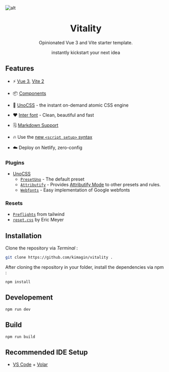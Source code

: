 ![alt](./public/readme_img.jpg)

<h1 align="center">
Vitality
</h1>
<p align="center">
    Opinionated Vue 3 and Vite starter template.
</p>
<p align="center">
instantly kickstart your next idea
</p>


## Features

- ⚡️ [Vue 3](https://github.com/vuejs/vue-next), [Vite 2](https://github.com/vitejs/vite)

- 📦 [Components](./src/components)

- 🎨 [UnoCSS](https://github.com/antfu/unocss) - the instant on-demand atomic CSS engine
- ❤️ [Inter font](https://rsms.me/inter/) - Clean, beautiful and fast

- 🗒 [Markdown Support](https://github.com/antfu/vite-plugin-md)

- 🔥 Use the [new `<script setup>` syntax](https://github.com/vuejs/rfcs/pull/227)

- ☁️ Deploy on Netlify, zero-config

### Plugins

- [UnoCSS](https://github.com/vuejs/vue-router)
  - [`PresetUno`](https://github.com/unocss/unocss/tree/main/packages/preset-uno)  - The default preset
  - [`Attributify`](https://github.com/hannoeru/vite-plugin-pages) - Provides [Attributify Mode](https://github.com/unocss/unocss/tree/main/packages/preset-attributify#attributify-mode) to other presets and rules.
  - [`Webfonts`](https://github.com/unocss/unocss/tree/main/packages/preset-web-fonts) - Easy implementation of Google webfonts

### Resets

- [`Preflights`](https://v1.tailwindcss.com/docs/preflight) from tailwind
- [`reset.css`](https://meyerweb.com/eric/tools/css/reset/index.html) by Eric Meyer
  

## Installation

Clone the repository via _Terminal_ :

```bash
git clone https://github.com/kimagin/vitality .
```

 After cloning the repository in your folder, install the dependencies via npm :

```npm
npm install
```

## Developement

```npm
npm run dev
```

## Build

```npm
npm run build
```

## Recommended IDE Setup

- [VS Code](https://code.visualstudio.com/) + [Volar](https://marketplace.visualstudio.com/items?itemName=Vue.volar)
